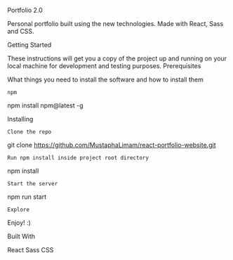 Portfolio 2.0 

Personal portfolio built using the new technologies. Made with React, Sass and CSS.

Getting Started

These instructions will get you a copy of the project up and running on your local machine for development and testing purposes.
Prerequisites

What things you need to install the software and how to install them

    npm

npm install npm@latest -g

Installing

    Clone the repo

git clone https://github.com/MustaphaLimam/react-portfolio-website.git

    Run npm install inside project root directory

npm install

    Start the server

npm run start

    Explore

Enjoy! :)


Built With

React
Sass
CSS



